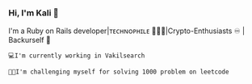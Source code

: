 ### Hi, I'm Kali 👋 

I'm a Ruby on Rails developer|ᴛᴇᴄʜɴᴏᴘʜɪʟᴇ 👨🏻‍💻|Crypto-Enthusiasts ♾️ | Backurself 👊

    💻I'm currently working in Vakilsearch

    🧑‍🚒I'm challenging myself for solving 1000 problem on leetcode 

